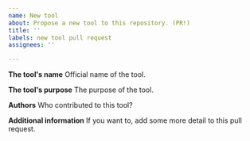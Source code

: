 ```yaml
---
name: New tool
about: Propose a new tool to this repository. (PR!)
title: ''
labels: new tool pull request
assignees: ''

---
```


**The tool's name**
Official name of the tool.

**The tool's purpose**
The purpose of the tool.

**Authors**
Who contributed to this tool?

**Additional information**
If you want to, add some more detail to this pull request.
